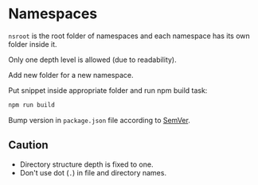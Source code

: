 # Namespaces

`nsroot` is the root folder of namespaces and each namespace has its own folder inside it.

Only one depth level is allowed (due to readability).

Add new folder for a new namespace.

Put snippet inside appropriate folder and run npm build task:

```bash
npm run build
```

Bump version in `package.json` file according to [SemVer](https://semver.org).

## Caution

- Directory structure depth is fixed to one.
- Don't use dot (`.`) in file and directory names.
